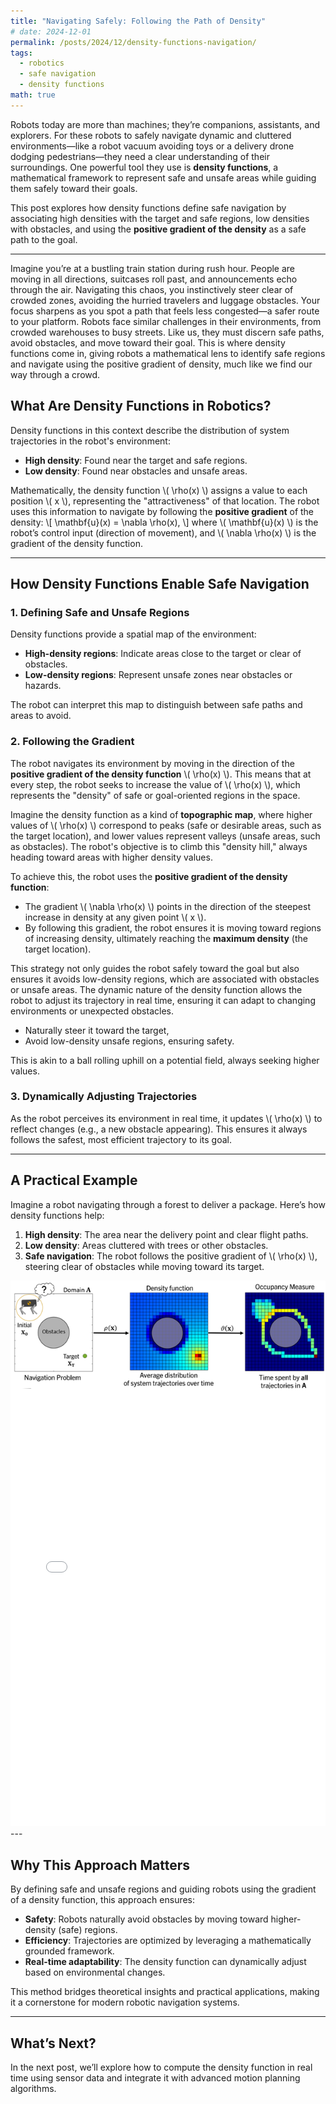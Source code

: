 ```yaml
---
title: "Navigating Safely: Following the Path of Density"
# date: 2024-12-01
permalink: /posts/2024/12/density-functions-navigation/
tags:
  - robotics
  - safe navigation
  - density functions
math: true
---
```


Robots today are more than machines; they’re companions, assistants, and explorers. For these robots to safely navigate dynamic and cluttered environments—like a robot vacuum avoiding toys or a delivery drone dodging pedestrians—they need a clear understanding of their surroundings. One powerful tool they use is **density functions**, a mathematical framework to represent safe and unsafe areas while guiding them safely toward their goals.

This post explores how density functions define safe navigation by associating high densities with the target and safe regions, low densities with obstacles, and using the **positive gradient of the density** as a safe path to the goal.

---

Imagine you’re at a bustling train station during rush hour. People are moving in all directions, suitcases roll past, and announcements echo through the air. Navigating this chaos, you instinctively steer clear of crowded zones, avoiding the hurried travelers and luggage obstacles. Your focus sharpens as you spot a path that feels less congested—a safer route to your platform. Robots face similar challenges in their environments, from crowded warehouses to busy streets. Like us, they must discern safe paths, avoid obstacles, and move toward their goal. This is where density functions come in, giving robots a mathematical lens to identify safe regions and navigate using the positive gradient of density, much like we find our way through a crowd.

## **What Are Density Functions in Robotics?**

Density functions in this context describe the distribution of system trajectories in the robot's environment:
- **High density**: Found near the target and safe regions.
- **Low density**: Found near obstacles and unsafe areas.

Mathematically, the density function \\( \rho(x) \\) assigns a value to each position \\( x \\), representing the "attractiveness" of that location. The robot uses this information to navigate by following the **positive gradient** of the density:
\\[
\mathbf{u}(x) = \nabla \rho(x),
\\]
where \\( \mathbf{u}(x) \\) is the robot’s control input (direction of movement), and \\( \nabla \rho(x) \\) is the gradient of the density function.

---

## **How Density Functions Enable Safe Navigation**

### **1. Defining Safe and Unsafe Regions**
Density functions provide a spatial map of the environment:
- **High-density regions**: Indicate areas close to the target or clear of obstacles.
- **Low-density regions**: Represent unsafe zones near obstacles or hazards.

The robot can interpret this map to distinguish between safe paths and areas to avoid.

### **2. Following the Gradient**
The robot navigates its environment by moving in the direction of the **positive gradient of the density function** \\( \rho(x) \\). This means that at every step, the robot seeks to increase the value of \\( \rho(x) \\), which represents the "density" of safe or goal-oriented regions in the space.

Imagine the density function as a kind of **topographic map**, where higher values of \\( \rho(x) \\) correspond to peaks (safe or desirable areas, such as the target location), and lower values represent valleys (unsafe areas, such as obstacles). The robot's objective is to climb this "density hill," always heading toward areas with higher density values.

To achieve this, the robot uses the **positive gradient of the density function**:
- The gradient \\( \nabla \rho(x) \\) points in the direction of the steepest increase in density at any given point \\( x \\).
- By following this gradient, the robot ensures it is moving toward regions of increasing density, ultimately reaching the **maximum density** (the target location).

This strategy not only guides the robot safely toward the goal but also ensures it avoids low-density regions, which are associated with obstacles or unsafe areas. The dynamic nature of the density function allows the robot to adjust its trajectory in real time, ensuring it can adapt to changing environments or unexpected obstacles.

- Naturally steer it toward the target,
- Avoid low-density unsafe regions, ensuring safety.

This is akin to a ball rolling uphill on a potential field, always seeking higher values.

### **3. Dynamically Adjusting Trajectories**
As the robot perceives its environment in real time, it updates \\( \rho(x) \\) to reflect changes (e.g., a new obstacle appearing). This ensures it always follows the safest, most efficient trajectory to its goal.

---

## **A Practical Example**

Imagine a robot navigating through a forest to deliver a package. Here’s how density functions help:
1. **High density**: The area near the delivery point and clear flight paths.
2. **Low density**: Areas cluttered with trees or other obstacles.
3. **Safe navigation**: The robot follows the positive gradient of \\( \rho(x) \\), steering clear of obstacles while moving toward its target.

<!-- markdownlint-disable -->
<div style="display: flex; justify-content: center;">
    <img src="/files/density.png" alt="Safe navigation with Density functions">
</div>
<!-- markdownlint-enable -->

<!-- markdownlint-disable -->
<iframe src="/files/density_plot_with_colors.html" width="100%" height="700px" frameborder="0"></iframe>
<!-- markdownlint-enable -->
---


## **Why This Approach Matters**

By defining safe and unsafe regions and guiding robots using the gradient of a density function, this approach ensures:
- **Safety**: Robots naturally avoid obstacles by moving toward higher-density (safe) regions.
- **Efficiency**: Trajectories are optimized by leveraging a mathematically grounded framework.
- **Real-time adaptability**: The density function can dynamically adjust based on environmental changes.

This method bridges theoretical insights and practical applications, making it a cornerstone for modern robotic navigation systems.

---

## **What’s Next?**

In the next post, we’ll explore how to compute the density function in real time using sensor data and integrate it with advanced motion planning algorithms.
